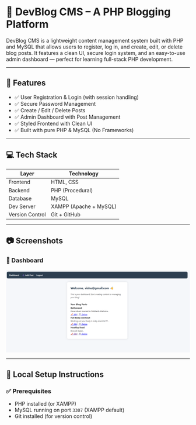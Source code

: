 # 📝 DevBlog CMS – A PHP Blogging Platform

DevBlog CMS is a lightweight content management system built with PHP and MySQL that allows users to register, log in, and create, edit, or delete blog posts. It features a clean UI, secure login system, and an easy-to-use admin dashboard — perfect for learning full-stack PHP development.

---

## 🔧 Features

- ✅ User Registration & Login (with session handling)
- ✅ Secure Password Management
- ✅ Create / Edit / Delete Posts
- ✅ Admin Dashboard with Post Management
- ✅ Styled Frontend with Clean UI
- ✅ Built with pure PHP & MySQL (No Frameworks)

---

## 💻 Tech Stack

| Layer         | Technology      |
|---------------|------------------|
| Frontend      | HTML, CSS        |
| Backend       | PHP (Procedural) |
| Database      | MySQL            |
| Dev Server    | XAMPP (Apache + MySQL) |
| Version Control | Git + GitHub  |

---

## 📷 Screenshots

### 📌 Dashboard
![Dashboard Preview](preview.png)

---

## 🚀 Local Setup Instructions

### ✅ Prerequisites
- PHP installed (or XAMPP)
- MySQL running on port `3307` (XAMPP default)
- Git installed (for version control)
